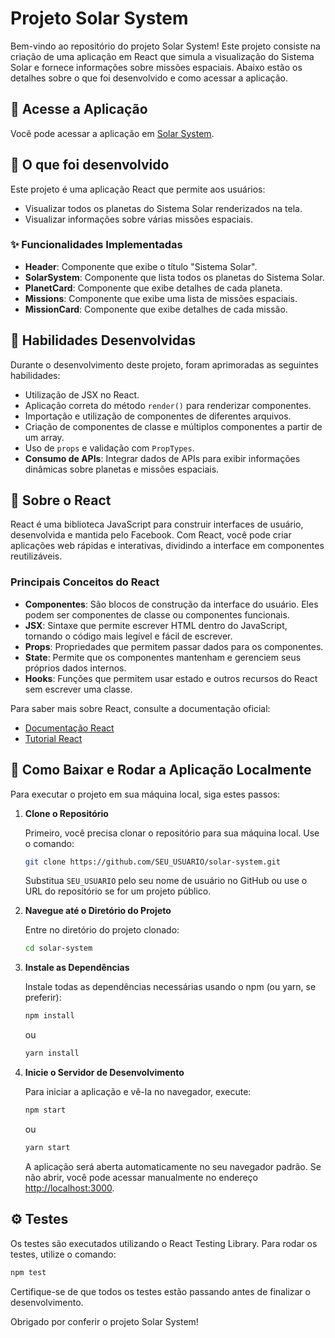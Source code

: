 # Projeto Solar System

Bem-vindo ao repositório do projeto Solar System! Este projeto consiste na criação de uma aplicação em React que simula a visualização do Sistema Solar e fornece informações sobre missões espaciais. Abaixo estão os detalhes sobre o que foi desenvolvido e como acessar a aplicação.

## :link: Acesse a Aplicação

Você pode acessar a aplicação em [Solar System](https://nathaliajaracantarelli.github.io/solar-system/).

## :rocket: O que foi desenvolvido

Este projeto é uma aplicação React que permite aos usuários:

- Visualizar todos os planetas do Sistema Solar renderizados na tela.
- Visualizar informações sobre várias missões espaciais.

### :sparkles: Funcionalidades Implementadas

- **Header**: Componente que exibe o título "Sistema Solar".
- **SolarSystem**: Componente que lista todos os planetas do Sistema Solar.
- **PlanetCard**: Componente que exibe detalhes de cada planeta.
- **Missions**: Componente que exibe uma lista de missões espaciais.
- **MissionCard**: Componente que exibe detalhes de cada missão.

## :memo: Habilidades Desenvolvidas

Durante o desenvolvimento deste projeto, foram aprimoradas as seguintes habilidades:

- Utilização de JSX no React.
- Aplicação correta do método `render()` para renderizar componentes.
- Importação e utilização de componentes de diferentes arquivos.
- Criação de componentes de classe e múltiplos componentes a partir de um array.
- Uso de `props` e validação com `PropTypes`.
- **Consumo de APIs**: Integrar dados de APIs para exibir informações dinâmicas sobre planetas e missões espaciais.

## :book: Sobre o React

React é uma biblioteca JavaScript para construir interfaces de usuário, desenvolvida e mantida pelo Facebook. Com React, você pode criar aplicações web rápidas e interativas, dividindo a interface em componentes reutilizáveis. 

### Principais Conceitos do React

- **Componentes**: São blocos de construção da interface do usuário. Eles podem ser componentes de classe ou componentes funcionais.
- **JSX**: Sintaxe que permite escrever HTML dentro do JavaScript, tornando o código mais legível e fácil de escrever.
- **Props**: Propriedades que permitem passar dados para os componentes.
- **State**: Permite que os componentes mantenham e gerenciem seus próprios dados internos.
- **Hooks**: Funções que permitem usar estado e outros recursos do React sem escrever uma classe.

Para saber mais sobre React, consulte a documentação oficial:

- [Documentação React](https://reactjs.org/docs/getting-started.html)
- [Tutorial React](https://reactjs.org/tutorial/tutorial.html)

## :floppy_disk: Como Baixar e Rodar a Aplicação Localmente

Para executar o projeto em sua máquina local, siga estes passos:

1. **Clone o Repositório**

   Primeiro, você precisa clonar o repositório para sua máquina local. Use o comando:

   ```bash
   git clone https://github.com/SEU_USUARIO/solar-system.git
   ```

   Substitua `SEU_USUARIO` pelo seu nome de usuário no GitHub ou use o URL do repositório se for um projeto público.

2. **Navegue até o Diretório do Projeto**

   Entre no diretório do projeto clonado:

   ```bash
   cd solar-system
   ```

3. **Instale as Dependências**

   Instale todas as dependências necessárias usando o npm (ou yarn, se preferir):

   ```bash
   npm install
   ```

   ou

   ```bash
   yarn install
   ```

4. **Inicie o Servidor de Desenvolvimento**

   Para iniciar a aplicação e vê-la no navegador, execute:

   ```bash
   npm start
   ```

   ou

   ```bash
   yarn start
   ```

   A aplicação será aberta automaticamente no seu navegador padrão. Se não abrir, você pode acessar manualmente no endereço [http://localhost:3000](http://localhost:3000).

## :gear: Testes

Os testes são executados utilizando o React Testing Library. Para rodar os testes, utilize o comando:

```bash
npm test
```

Certifique-se de que todos os testes estão passando antes de finalizar o desenvolvimento.

Obrigado por conferir o projeto Solar System!
